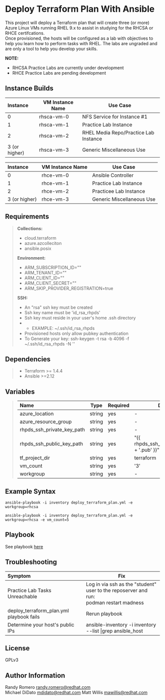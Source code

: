 Deploy Terraform Plan With Ansible
=========

This project will deploy a Terraform plan that will create three (or more) Azure Linux VMs running RHEL 9.x to assist in studying for the RHCSA or RHCE certifcations.  
Once provisioned, the hosts will be configured as a lab with objectives to help you learn how to perform tasks with RHEL. The labs are ungraded and are only a tool to help you develop your skills. 


**NOTE:**  
- RHCSA Practice Labs are currently under development   
- RHCE Practice Labs are pending development  

Instance Builds
------------
|Instance|VM Instance Name|Use Case|
|:---|---|---|
|0|rhsca-vm-0|NFS Service for Instance #1|
|1|rhsca-vm-1|Practice Lab Instance|
|2|rhsca-vm-2|RHEL Media Repo/Practice Lab Instance|
|3 (or higher)|rhsca-vm-3|Generic Miscellaneous Use|

|Instance|VM Instance Name|Use Case|
|:---|---|---|
|0|rhce-vm-0|Ansible Controller|
|1|rhce-vm-1|Practice Lab Instance|
|2|rhce-vm-2|Practicee Lab Instance|
|3 (or higher)|rhce-vm-3|Generic Miscellaneous Use|


Requirements
------------

>**Collections:**
>- cloud.terraform
>- azure.azcolleciton 
>- ansible.posix
>
>**Environment:**
>- ARM_SUBSCRIPTION_ID=""
>- ARM_TENANT_ID=""
>- ARM_CLIENT_ID=""
>- ARM_CLIENT_SECRET=""
>- ARM_SKIP_PROVIDER_REGISTRATION=true
>
>**SSH:**
>- An "rsa" ssh key must be created
>- Ssh key name must be 'id_rsa_rhpds' 
>- Ssh key must reside in your user's home .ssh directory
>- - EXAMPLE: ~/.ssh/id_rsa_rhpds
>- Provisioned hosts only allow pubkey authentication
>- To Generate your key: ssh-keygen -t rsa -b 4096 -f ~/.ssh/id_rsa_rhpds -N ''



Dependencies
------------
>- Terraform >= 1.4.4
>- Ansible >=2.12


Variables
----------------

>|Name|Type|Required|Default|Choices|
>|:---|---|---|---|---|
>|azure_location|string|yes|-|-|
>|azure_resource_group|string|yes|-|-|
>|rhpds_ssh_private_key_path|string|yes|-|-|
>|rhpds_ssh_public_key_path|string|yes|"{{ rhpds_ssh_private_key_path + '.pub' }}"|-|
>|tf_project_dir|string|yes|terraform|-|
>|vm_count|string|yes|'3'|-|
>|workgroup|string|yes|-|{rhcsa\|rhce}|


Example Syntax 
----------------
```
ansible-playbook -i inventory deploy_terraform_plan.yml -e workgroup=rhcsa

ansible-playbook -i inventory deploy_terraform_plan.yml -e workgroup=rhcsa -e vm_count=5
```

Playbook 
----------------
See playbook [here](deploy_terraform_plan.yml)

Troubleshooting
----------------

|Symptom|Fix|
|:---|---|
| Practice Lab Tasks Unreachable|Log in via ssh as  the "student" user to the reposerver and run: <br>podman restart madness|
| deploy_terraform_plan.yml playbook fails| Rerun playbook |
| Determine your host's public IPs| ansible-inventory -i inventory --list \|grep ansible_host |

License
-------

GPLv3

Author Information
------------------

Randy Romero <randy.romero@redhat.com>   
Michael DiDato <mdidato@redhat.com>
Matt Willis <mawillis@redhat.com>

